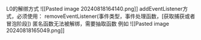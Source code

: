L0的解绑方式
![[Pasted image 20240818164140.png]]
addEventListener方式，必须使用：
removeEventListener(事件类型，事件处理函数，\[获取捕获或者冒泡阶段])
匿名函数无法被解绑，需要抽取函数
例如
![[Pasted image 20240818165049.png]]
